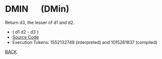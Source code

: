 # DMIN &emsp; (DMin)
Return d3, the lesser of d1 and d2.
* ( d1 d2 - d3 )
* [Source Code](../words/double/DMin.cs)
* Execution Tokens: 1552132749 (interpreted) and 1015261837 (compiled)


[BACK](builtins.md#DMin)
